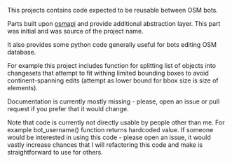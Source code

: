 This projects contains code expected to be reusable between OSM bots.

Parts built upon [osmapi](https://github.com/metaodi/osmapi) and provide additional abstraction layer. This part was initial and was source of the project name.

It also provides some python code generally useful for bots editing OSM database.

For example this project includes function for splitting list of objects into changesets that attempt to fit withing limited bounding boxes to avoid continent-spanning edits (attempt as lower bound for bbox size is size of elements).

Documentation is currently mostly missing - please, open an issue or pull request if you prefer that it would change.

Note that code is currently not directly usable by people other than me. For example bot_username() function returns hardcoded value. If someone would be interested in using this code - please open an issue, it would vastly increase chances that I will refactoring this code and make is straightforward to use for others.
